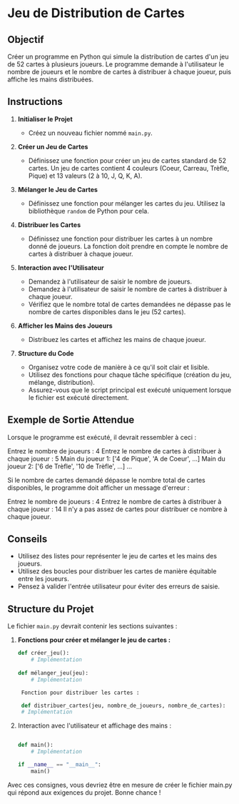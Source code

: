 # Jeu de Distribution de Cartes

## Objectif

Créer un programme en Python qui simule la distribution de cartes d'un jeu de 52 cartes à plusieurs joueurs. Le programme demande à l'utilisateur le nombre de joueurs et le nombre de cartes à distribuer à chaque joueur, puis affiche les mains distribuées.

## Instructions

1. **Initialiser le Projet**
   - Créez un nouveau fichier nommé `main.py`.

2. **Créer un Jeu de Cartes**
   - Définissez une fonction pour créer un jeu de cartes standard de 52 cartes. Un jeu de cartes contient 4 couleurs (Coeur, Carreau, Trèfle, Pique) et 13 valeurs (2 à 10, J, Q, K, A).

3. **Mélanger le Jeu de Cartes**
   - Définissez une fonction pour mélanger les cartes du jeu. Utilisez la bibliothèque `random` de Python pour cela.

4. **Distribuer les Cartes**
   - Définissez une fonction pour distribuer les cartes à un nombre donné de joueurs. La fonction doit prendre en compte le nombre de cartes à distribuer à chaque joueur.

5. **Interaction avec l'Utilisateur**
   - Demandez à l'utilisateur de saisir le nombre de joueurs.
   - Demandez à l'utilisateur de saisir le nombre de cartes à distribuer à chaque joueur.
   - Vérifiez que le nombre total de cartes demandées ne dépasse pas le nombre de cartes disponibles dans le jeu (52 cartes).

6. **Afficher les Mains des Joueurs**
   - Distribuez les cartes et affichez les mains de chaque joueur.

7. **Structure du Code**
   - Organisez votre code de manière à ce qu'il soit clair et lisible.
   - Utilisez des fonctions pour chaque tâche spécifique (création du jeu, mélange, distribution).
   - Assurez-vous que le script principal est exécuté uniquement lorsque le fichier est exécuté directement.

## Exemple de Sortie Attendue

Lorsque le programme est exécuté, il devrait ressembler à ceci :

Entrez le nombre de joueurs : 4
Entrez le nombre de cartes à distribuer à chaque joueur : 5
Main du joueur 1: ['4 de Pique', 'A de Coeur', ...]
Main du joueur 2: ['6 de Trèfle', '10 de Trèfle', ...]
...


Si le nombre de cartes demandé dépasse le nombre total de cartes disponibles, le programme doit afficher un message d'erreur :

Entrez le nombre de joueurs : 4
Entrez le nombre de cartes à distribuer à chaque joueur : 14
Il n'y a pas assez de cartes pour distribuer ce nombre à chaque joueur.


## Conseils

- Utilisez des listes pour représenter le jeu de cartes et les mains des joueurs.
- Utilisez des boucles pour distribuer les cartes de manière équitable entre les joueurs.
- Pensez à valider l'entrée utilisateur pour éviter des erreurs de saisie.

## Structure du Projet

Le fichier `main.py` devrait contenir les sections suivantes :

1. **Fonctions pour créer et mélanger le jeu de cartes :**
   ```python
   def créer_jeu():
       # Implémentation
       
   def mélanger_jeu(jeu):
       # Implémentation

    Fonction pour distribuer les cartes :

    def distribuer_cartes(jeu, nombre_de_joueurs, nombre_de_cartes):
    # Implémentation

2. Interaction avec l'utilisateur et affichage des mains :
    ```python

    def main():
        # Implémentation

    if __name__ == "__main__":
        main()

Avec ces consignes, vous devriez être en mesure de créer le fichier main.py qui répond aux exigences du projet. Bonne chance !
